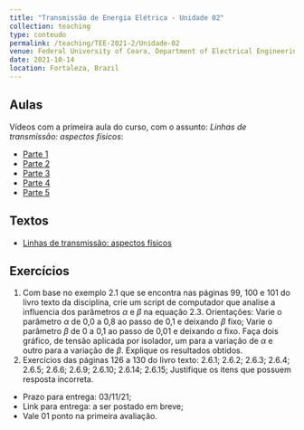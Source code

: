 ```yaml
---
title: "Transmissão de Energia Elétrica - Unidade 02"
collection: teaching
type: conteudo
permalink: /teaching/TEE-2021-2/Unidade-02
venue: Federal University of Ceara, Department of Electrical Engineering
date: 2021-10-14
location: Fortaleza, Brazil
---
```


## Aulas
Vídeos com a primeira aula do curso, com o assunto: *Linhas de transmissão: aspectos físicos*:
- [Parte 1](https://drive.google.com/file/d/1VckZVmr2Z5DJAordZWWaUYYet1X7A-5p/view?usp=sharing)
- [Parte 2](https://drive.google.com/file/d/16H2Q-5aWblWfbfismuOsAyjYbSEkWDW7/view?usp=sharing)
- [Parte 3](https://drive.google.com/file/d/10a4t70KR79AU6Wlo7QYsgg1WQbuKy1BU/view?usp=sharing)
- [Parte 4](https://drive.google.com/file/d/1ZBvK4gKwJIicPoV7RgeYJ_rXfKWENMGB/view?usp=sharing)
- [Parte 5](https://drive.google.com/file/d/13BfetuUBclSaA0R8khKSgyhJuSoK9gcA/view?usp=sharing)

## Textos
- [Linhas de transmissão: aspectos físicos](https://drive.google.com/file/d/189A8hQGej3529BQ8j-9uk-w3n8iX4y7V/view?usp=sharing)

## Exercícios

1. Com base no exemplo 2.1 que se encontra nas páginas 99, 100 e 101 do livro texto da disciplina, crie um script de computador que analise a influencia dos parâmetros $\alpha$ e $\beta$ na equação 2.3. Orientações: Varie o parâmetro $\alpha$ de 0,0 a 0,8 ao passo de 0,1 e deixando $\beta$ fixo; Varie o parâmetro $\beta$ de 0 a 0,1 ao passo de 0,01 e deixando $\alpha$ fixo. Faça dois gráfico, de tensão aplicada por isolador, um para a variação de $\alpha$ e outro para a variação de $\beta$. Explique os resultados obtidos.
2. Exercícios das páginas 126 a 130 do livro texto: 2.6.1; 2.6.2; 2.6.3; 2.6.4; 2.6.5; 2.6.6; 2.6.9; 2.6.10; 2.6.14; 2.6.15; Justifique os itens que possuem resposta incorreta.

- Prazo para entrega: 03/11/21;
- Link para entrega: a ser postado em breve;
- Vale 01 ponto na primeira avaliação.
